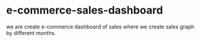 # e-commerce-sales-dashboard
we are create e-commerce dashboard of sales where we create sales graph by different months.

